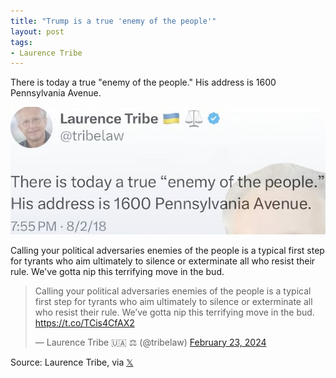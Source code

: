 ```yaml
---
title: "Trump is a true 'enemy of the people'"
layout: post
tags:
- Laurence Tribe
---
```


There is today a true "enemy of the people." His address is 1600 Pennsylvania Avenue.

![Trump is an enemy of the people](/assets/2018-08-02-lawrence-tribe.jpg "Trump is an enemy of the people")

Calling your political adversaries enemies of the people is a typical first step for tyrants who aim ultimately to silence or exterminate all who resist their rule. We've gotta nip this terrifying move in the bud.

<blockquote class="twitter-tweet"><p lang="en" dir="ltr">Calling your political adversaries enemies of the people is a typical first step for tyrants who aim ultimately to silence or exterminate all who resist their rule. We’ve gotta nip this terrifying move in the bud. <a href="https://t.co/TCis4CfAX2">https://t.co/TCis4CfAX2</a></p>&mdash; Laurence Tribe 🇺🇦 ⚖️ (@tribelaw) <a href="https://twitter.com/tribelaw/status/1761048957499707866?ref_src=twsrc%5Etfw">February 23, 2024</a></blockquote> <script async src="https://platform.twitter.com/widgets.js" charset="utf-8"></script>

Source: Laurence Tribe, via [𝕏](https://x.com)
